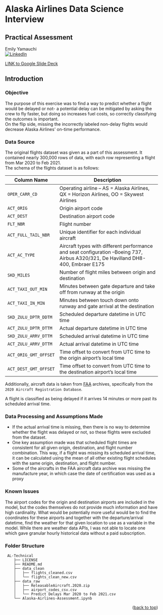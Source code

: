 # Alaska Airlines Data Science Interview
## Practical Assessment
Emily Yamauchi  
[![LinkedIn][linkedin-shield]][linkedin-url]

[LINK to Google Slide Deck](https://docs.google.com/presentation/d/18pG2f4qhC4xT-a2VQVc7HP_wRRp_9W1waalIwlBTHxY/edit?pli=1#slide=id.p)

## Introduction

### Objective

The purpose of this exercise was to find a way to predict whether a flight would be delayed or not- a potential delay can be mitigated by asking the crew to fly faster, but doing so increases fuel costs, so correctly classifying the outcomes is important.  
On the flip side, missing the incorrectly labeled non-delay flights would decrease Alaska Airlines' on-time performance.   

### Data Source

The original flights dataset was given as a part of this assessment. 
It contained nearly 300,000 rows of data, with each row representing a flight from Mar 2020 to Feb 2021.  
The schema of the flights dataset is as follows:  

| Column Name             | Description                                     |
|-------------------------|-------------------------------------------------|
| `OPER_CARR_CD`          | Operating airline – AS = Alaska Airlines, QX = Horizon Airlines, OO = Skywest Airlines |
| `ACT_ORIG`              | Origin airport code  |
| `ACT_DEST`		  | Destination airport code |
| `FLT_NBR`		  | Flight number |
| `ACT_FULL_TAIL_NBR`	  | Unique identifier for each individual aircraft |
| `ACT_AC_TYPE`		  | Aircraft types with different performance and seat configuration –Boeing 737, Airbus A320/321, De Havilland DH8-400, Embraer E175 |
| `SKD_MILES`		  | Number of flight miles between origin and destination |
| `ACT_TAXI_OUT_MIN`	  | Minutes between gate departure and take off from runway at the origin |
| `ACT_TAXI_IN_MIN`	  | Minutes between touch down onto runway and gate arrival at the destination |
| `SKD_ZULU_DPTR_DDTM`	  | Scheduled departure datetime in UTC time |
| `ACT_ZULU_DPTR_DTTM`	  | Actual departure datetime in UTC time |
| `SKD_ZULU_ARRV_DTTM`	  | Scheduled arrival datetime in UTC time |
| `ACT_ZULU_ARRV_DTTM`	  | Actual arrival datetime in UTC time |
| `ACT_ORIG_GMT_OFFSET`	  | Time offset to convert from UTC time to the origin airport’s local time |
| `ACT_DEST_GMT_OFFSET`	  | Time offset to convert from UTC time to the destination airport’s local time | 


Additionally, aircraft data is taken from [FAA](https://www.faa.gov/licenses_certificates/aircraft_certification/aircraft_registry/releasable_aircraft_download/) archives, specifically from the `2020 Aircraft Registration Database`.

A flight is classified as being delayed if it arrives 14 minutes or more past its scheduled arrival time.  

### Data Processing and Assumptions Made

- If the actual arrival time is missing, then there is no way to determine whether the flight was delayed or not, so these flights were excluded from the dataset.  
- One key assumption made was that scheduled flight times are consistent for all given origin, destination, and flight number combination. This way, if a flight was missing its scheduled arrival time, it can be calculated using the mean of all other existing flight schedules with the same origin, destination, and flight number.
- Some of the aircrafts in the FAA aircraft data archive was missing the manufacture year, in which case the date of certification was used as a proxy

### Known Issues

The airport codes for the origin and destination airports are included in the model, but the codes themselves do not provide much information and have high cardinality. 
What would be potentially more useful would be to find the coordinates for these airports and together with the departure/arrival datetime, find the weather for that given location to use as a variable in the model. 
While there are weather data APIs, I was not able to locate one which gave granular hourly historical data without a paid subscription.

### Folder Structure

```
 AL-Technical
    ├── LICENSE
    ├── README.md
    ├── data_clean
    │   ├── flights_cleaned.csv
    │   └── flights_clean_new.csv
    ├── data_raw
    │   ├── ReleasableAircraft.2020.zip
    │   ├── airport_codes_csv.csv
    │   └── Predict Delays Mar 2020 to Feb 2021.csv
    └── Alaska-Airlines-Assessment.ipynb
```
<p align="right">(<a href="#top">back to top</a>)</p>

<!-- MARKDOWN LINKS & IMAGES -->

[linkedin-shield]: https://img.shields.io/badge/-LinkedIn-black.svg?style=for-the-badge&logo=linkedin&colorB=555
[linkedin-url]: https://www.linkedin.com/in/eyamauchi/